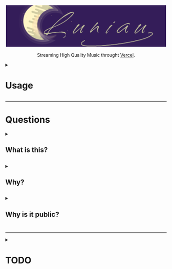 <div align="center"><img height="130" width="500" src="logo.png" />
<p>Streaming High Quality Music throught <a href="https://vercel.com">Vercel</a>.</p></div>

<details><summary><h1>Usage</h1></summary>
  <p>To use Luniau, you can simply go on the <a href="">website</a>. It use <a href="https://vercel.com">Vercel.</a></p>
</details>

___

<h1>Questions</h1>
<details><summary><h2>What is this?<h2></summary>
  <p>This is Luniau. A streaming "platform" that share high quality music without ads for free. If you want to add a music, make an <a href="https://github.com/LeBazarDeBryan/Luniau/issues/new">issues</a>. I'll try my best to be fast.</p>
</details>

<details><summary><h2>Why?<h2></summary>
  <p>I decided to make this because I'm tired of streaming services poor audio quality (when free) and I'm tired of ads. I don't want to pay when I know that I can listen/download high quality music for free. For example, Spotify Free limit audio to 128kbit/s and in Premium, it's 320kbit/s. (Source: <a href="https://support.spotify.com/us/article/audio-quality">Spotify</a>)</p>
</details>

<details><summary><h2>Why is it public?<h2></summary>
  <p>I made it public because I want to share my project to everyone and make music request so they can listen to it in high quality, without ads, with a simple interface without paying a dollar.</p>
</details>

___

<details><summary><h1>TODO</h1></summary>

  - [ ] Add music.
  - [ ] Make a web interface.
</details>
